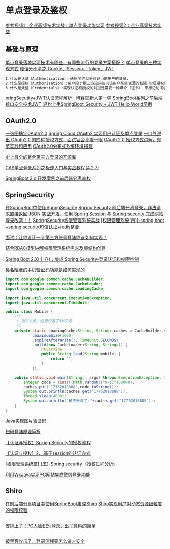 # 单点登录及鉴权
[参考视频1：企业高频技术实战：单点登录功能实现](https://www.bilibili.com/video/BV1xp4y1i74y)
[参考视频2：企业高频技术实战](https://www.bilibili.com/video/BV16t4y1v7Q5)
## 基础与原理
[单点登录落地实现技术有哪些，有哪些流行的登录方案搭配？](https://www.cnblogs.com/icodingedu/p/11967145.html)
[单点登录的三种实现方式](https://www.cnblogs.com/yonghengzh/p/13712729.html)
[傻傻分不清之 Cookie、Session、Token、JWT](https://juejin.im/post/5e055d9ef265da33997a42cc)
```markdown
1.什么是认证（Authentication）:通俗地讲就是验证当前用户的身份.
2.什么是授权（Authorization）:用户授予第三方应用访问该用户某些资源的权限.实现授权的方式有：cookie、session、token、OAuth.
3.什么是凭证（Credentials）:实现认证和授权的前提是需要一种媒介（证书） 来标记访问者的身份.
```
[pringSecutity+JWT认证流程解析 | 博客园新人第一弹](https://www.cnblogs.com/he-erduo/p/13291700.html)
[SpringBoot系列之前后端接口安全技术JWT](https://www.cnblogs.com/mzq123/p/13278935.html)
[轻松上手SpringBoot Security + JWT Hello World示例](https://www.cnblogs.com/sanshengshui/p/13671363.html)
## OAuth2.0
[一张图搞定OAuth2.0](cnblogs.com/flashsun/p/7424071.html)
[Spring Cloud OAuth2 实现用户认证及单点登录](https://www.cnblogs.com/fengzheng/p/11724625.html)
[一口气说出 OAuth2.0 的四种授权方式，面试官会高看一眼](https://www.cnblogs.com/chengxy-nds/p/13261131.html)
[OAuth 2.0 授权方式讲解，规范实践和应用](https://www.cnblogs.com/lsgspace/p/13226155.html)
[OAuth2.0分布式系统环境搭建](https://www.cnblogs.com/robod/p/13516853.html)

[史上最全的整合第三方登录的开源库](https://github.com/justauth/JustAuth)

[CAS单点登录系列之极速入门与实战教程(4.2.7)](https://www.cnblogs.com/mzq123/p/12684429.html)

[SpringBoot 2.x 开发案例之前后端分离鉴权](https://www.cnblogs.com/smallSevens/p/12712744.html)
## SpringSecurity
[在SpringBoot中使用SpringSecurity](https://www.cnblogs.com/Lyn4ever/p/12709953.html)
[Spring Security 前后端分离登录，非法请求直接返回 JSON](https://www.cnblogs.com/lenve/p/11645640.html)
[实战开发，使用 Spring Session 与 Spring security 完成网站登录改造！！](https://www.cnblogs.com/goodAndyxublog/p/13527127.html)
[SpringSecurity权限管理系统实战](https://www.cnblogs.com/codermy/p/13516372.html)
[[权限管理系统(四)]-spring boot +spring security短信认证+redis整合](https://www.cnblogs.com/Ccwwlx/p/12054169.html)

[面试：让你设计一个第三方账号登陆你该如何实现？](https://www.cnblogs.com/cxydmx/p/11784713.html)

[结合RBAC模型讲解权限管理系统需求及表结构创建](https://www.cnblogs.com/zimug/p/11934852.html)

[Spring Boot 2.X(十八)：集成 Spring Security-登录认证和权限控制](https://www.cnblogs.com/zwqh/p/11934880.html)

[臭名昭著的手机验证码功能是如何实现的](https://www.cnblogs.com/smallSevens/p/12719356.html)
```java
import com.google.common.cache.CacheBuilder;
import com.google.common.cache.CacheLoader;
import com.google.common.cache.LoadingCache;

import java.util.concurrent.ExecutionException;
import java.util.concurrent.TimeUnit;

public class Mobile {
    /**
     * 测试方便，这里设置了3秒失效
     */
    private static LoadingCache<String, String> caches = CacheBuilder.newBuilder()
            .maximumSize(1000)
            .expireAfterWrite(3, TimeUnit.SECONDS)
            .build(new CacheLoader<String, String>() {
                @Override
                public String load(String mobile) {
                    return "";
                }
            });

    public static void main(String[] args) throws ExecutionException, InterruptedException {
        Integer code = (int)((Math.random()*9+1)*100000);
        caches.put("17762018888",code.toString());
        System.out.println(caches.get("17762018888"));
        Thread.sleep(4000);
        System.out.println("是不是没了:"+caches.get("17762018888"));
    }
}
```
[Java实现图片验证码](https://www.cnblogs.com/hxw6/p/10151766.html)

[扫码登陆原理简析](https://www.cnblogs.com/54chensongxia/p/12530268.html)

[【认证与授权】Spring Security的授权流程](https://www.cnblogs.com/wujiwen/p/12792094.html)

[【认证与授权】2、基于session的认证方式](https://www.cnblogs.com/wujiwen/p/12782276.html)

[[权限管理系统篇] (五)-Spring security（授权过程分析）](https://www.cnblogs.com/Ccwwlx/p/12066939.html)

[利用WxJava实现PC网站集成微信登录功能](https://mp.weixin.qq.com/s/Qfmt87EfoeIN-XrqTSikig)
## Shiro
[在前后端分离项目中使用SpringBoot集成Shiro](https://www.cnblogs.com/sword-successful/p/11093803.html)
[Shiro实现用户对动态资源细粒度的权限校验](https://www.cnblogs.com/felixwu0525/p/11482419.html)
##
[安排上了！PC人脸识别登录，出乎意料的简单](https://www.cnblogs.com/chengxy-nds/p/13397210.html)

## 
[被黑客攻击了，登录流程要怎么做才安全](https://www.cnblogs.com/caiguoqing/p/13976400.html)
